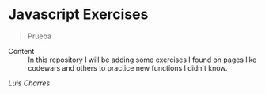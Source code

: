 # Javascript Exercises

> Prueba

<dl>
  <dt>Content</dt>
  <dd>In this repository I will be adding some exercises I found on pages like codewars and others to practice new functions I didn't know.</dd>

</dl>


*Luis Charres*